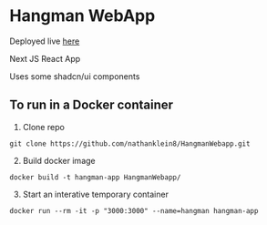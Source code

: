 # Hangman WebApp

Deployed live <a href="https://app.nklein.xyz/">here</a>

Next JS React App

Uses some shadcn/ui components

## To run in a Docker container

1. Clone repo
```shell
git clone https://github.com/nathanklein8/HangmanWebapp.git
```
2. Build docker image
```shell
docker build -t hangman-app HangmanWebapp/
```
3. Start an interative temporary container
```shell
docker run --rm -it -p "3000:3000" --name=hangman hangman-app
```
